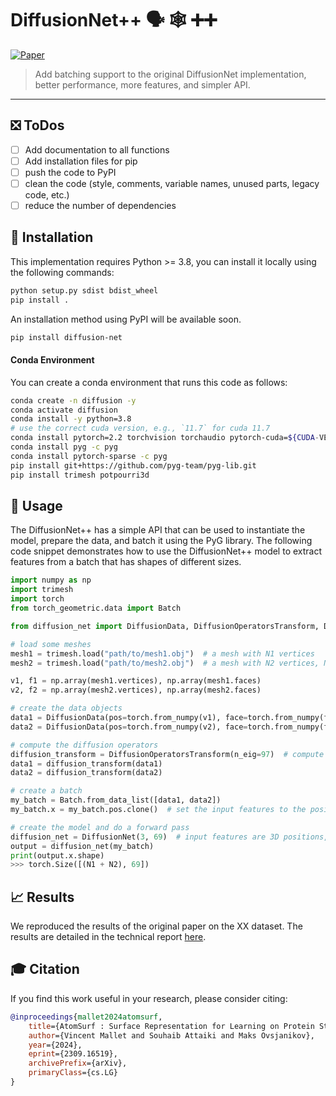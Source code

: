 # DiffusionNet++ :speaking_head: :spider_web: :heavy_plus_sign::heavy_plus_sign:

[![Paper](https://img.shields.io/badge/Paper-arXiv-brightgreen)](https://arxiv.org/abs/XXXX.XXXXX)

> Add batching support to the original DiffusionNet implementation, better performance, more features, and simpler API.

---

## :negative_squared_cross_mark: ToDos

- [ ] Add documentation to all functions
- [ ] Add installation files for pip
- [ ] push the code to PyPI
- [ ] clean the code (style, comments, variable names, unused parts, legacy code, etc.)
- [ ] reduce the number of dependencies

## :construction_worker: Installation
This implementation requires Python >= 3.8, you can install it locally using the following commands:

```bash
python setup.py sdist bdist_wheel
pip install .
```


An installation method using PyPI will be available soon.
```bash
pip install diffusion-net
```

#### Conda Environment
You can create a conda environment that runs this code as follows:
```bash
conda create -n diffusion -y
conda activate diffusion
conda install -y python=3.8
# use the correct cuda version, e.g., `11.7` for cuda 11.7
conda install pytorch=2.2 torchvision torchaudio pytorch-cuda=${CUDA-VERSION} -c pytorch -c nvidia
conda install pyg -c pyg
conda install pytorch-sparse -c pyg
pip install git+https://github.com/pyg-team/pyg-lib.git
pip install trimesh potpourri3d
```

## :book: Usage

The DiffusionNet++ has a simple API that can be used to instantiate the model, prepare the data, and batch it using the PyG library. The following code snippet demonstrates how to use the DiffusionNet++ model to extract features from a batch that has shapes of different sizes.

```python
import numpy as np
import trimesh
import torch
from torch_geometric.data import Batch

from diffusion_net import DiffusionData, DiffusionOperatorsTransform, DiffusionNet

# load some meshes
mesh1 = trimesh.load("path/to/mesh1.obj")  # a mesh with N1 vertices
mesh2 = trimesh.load("path/to/mesh2.obj")  # a mesh with N2 vertices, N2 != N1

v1, f1 = np.array(mesh1.vertices), np.array(mesh1.faces)
v2, f2 = np.array(mesh2.vertices), np.array(mesh2.faces)

# create the data objects
data1 = DiffusionData(pos=torch.from_numpy(v1), face=torch.from_numpy(f1).T)
data2 = DiffusionData(pos=torch.from_numpy(v2), face=torch.from_numpy(f2).T)

# compute the diffusion operators
diffusion_transform = DiffusionOperatorsTransform(n_eig=97)  # compute the diffusion net operators with 97 eigenvalues
data1 = diffusion_transform(data1)
data2 = diffusion_transform(data2)

# create a batch
my_batch = Batch.from_data_list([data1, data2])
my_batch.x = my_batch.pos.clone()  # set the input features to the positions

# create the model and do a forward pass
diffusion_net = DiffusionNet(3, 69)  # input features are 3D positions, output features dimension is 69
output = diffusion_net(my_batch)
print(output.x.shape)
>>> torch.Size([(N1 + N2), 69])
```

## :chart_with_upwards_trend: Results

We reproduced the results of the original paper on the XX dataset. The results are detailed in the technical report [here](https://arxiv.org/abs/XXXX.XXXXX).


## :mortar_board: Citation
If you find this work useful in your research, please consider citing:
```bibtex
@inproceedings{mallet2024atomsurf,
    title={AtomSurf : Surface Representation for Learning on Protein Structures},
    author={Vincent Mallet and Souhaib Attaiki and Maks Ovsjanikov},
    year={2024},
    eprint={2309.16519},
    archivePrefix={arXiv},
    primaryClass={cs.LG}
}
```